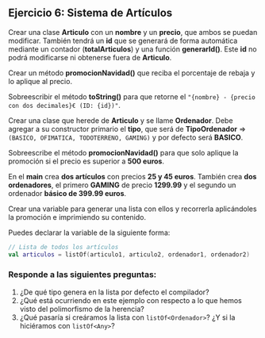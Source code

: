 ## Ejercicio 6: Sistema de Artículos

Crear una clase **Articulo** con un **nombre** y un **precio**, que ambos se puedan modificar. También tendrá un **id** que se generará de forma automática mediante un contador (**totalArticulos**) y una función **generarId()**. Este **id** no podrá modificarse ni obtenerse fuera de **Articulo**.

Crear un método **promocionNavidad()** que reciba el porcentaje de rebaja y lo aplique al precio.

Sobreescribir el método **toString()** para que retorne el `"{nombre} - {precio con dos decimales}€ (ID: {id})"`.

Crear una clase que herede de **Articulo** y se llame **Ordenador**. Debe agregar a su constructor primario el **tipo**, que será de **TipoOrdenador** => `(BASICO, OFIMATICA, TODOTERRENO, GAMING)` y por defecto será **BASICO**.

Sobreescribe el método **promocionNavidad()** para que solo aplique la promoción si el precio es superior a **500 euros**.

En el **main** crea **dos artículos** con precios **25 y 45 euros**. También crea **dos ordenadores**, el primero **GAMING** de precio **1299.99** y el segundo un ordenador **básico de 399.99 euros**.

Crear una variable para generar una lista con ellos y recorrerla aplicándoles la promoción e imprimiendo su contenido.

Puedes declarar la variable de la siguiente forma:

```kotlin
// Lista de todos los artículos
val articulos = listOf(articulo1, articulo2, ordenador1, ordenador2)
```

### Responde a las siguientes preguntas:

1. ¿De qué tipo genera en la lista por defecto el compilador?
2. ¿Qué está ocurriendo en este ejemplo con respecto a lo que hemos visto del polimorfismo de la herencia?
3. ¿Qué pasaría si creáramos la lista con `listOf<Ordenador>`? ¿Y si la hiciéramos con `listOf<Any>`?

